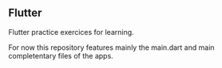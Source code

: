## Flutter
Flutter practice exercices for learning.

For now this repository features mainly the main.dart and main completentary files of the apps.
